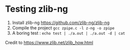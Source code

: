 # Testing zlib-ng


1. Install zlib-ng https://github.com/zlib-ng/zlib-ng
2. Compile the project `gcc zpipe.c -l z-ng -o zpipe`
3. A boring test :  `echo test | ./a.out | ./a.out -d | cat`

Credit to https://www.zlib.net/zlib_how.html
